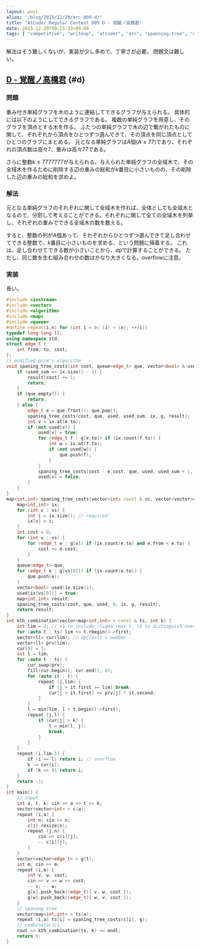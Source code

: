 ```yaml
---
layout: post
alias: "/blog/2015/12/20/arc-009-d/"
title: "AtCoder Regular Contest 009 D - 覚醒ノ高橋君"
date: 2015-12-20T00:15:33+09:00
tags: [ "competitive", "writeup", "atcoder", "arc", "spanning-tree", "dp", "combinatorics", "overflow" ]
---
```


解法はそう難しくないが、実装が少し多めで、丁寧さが必要。
問題文は難しい。

<!-- more -->

## [D - 覚醒ノ高橋君](https://beta.atcoder.jp/contests/arc009/tasks/arc009_4) {#d}

### 問題

重み付き単純グラフを木のように連結してできるグラフが与えられる。
具体的には以下のようにしてできるグラフである。
複数の単純グラフを用意し、そのグラフを頂点とする木を作る。
ふたつの単純グラフで木の辺で繋がれたものに関して、それぞれから頂点をひとつずつ選んできて、その頂点を同じ頂点としてひとつのグラフにまとめる。
元となる単純グラフは$A$個($A \le 77$)であり、それぞれの頂点数は高々$7$、重みは高々$77$である。

さらに整数$k \le 7777777$が与えられる。与えられた単純グラフの全域木で、その全域木を作るために削除する辺の重みの総和が$k$番目に小さいものの、その削除した辺の重みの総和を求めよ。

### 解法

元となる単純グラフのそれぞれに関して全域木を作れば、全体としても全域木となるので、分割して考えることができる。それぞれに関して全ての全域木を列挙し、それぞれの重みでできる全域木の数を数える。

すると、整数の列が$A$個あって、それぞれからひとつずつ選んできて足し合わせてできる整数で、$k$番目に小さいものを求める、という問題に帰着する。
これは、足し合わせてできる数が小さいことから、dpで計算することができる。
ただし、同じ数を生む組み合わせの数はかなり大きくなる。overflowに注意。

### 実装

長い。

``` c++
#include <iostream>
#include <vector>
#include <algorithm>
#include <map>
#include <queue>
#define repeat(i,n) for (int i = 0; (i) < (n); ++(i))
typedef long long ll;
using namespace std;
struct edge_t {
    int from, to, cost;
};
// modified prim's algorithm
void spaning_tree_costs(int cost, queue<edge_t> que, vector<bool> & used, int used_sum, map<int,int> const & ix, vector<vector<edge_t> > const & g, map<int,int> & result) {
    if (used_sum == ix.size() - 1) {
        result[cost] += 1;
        return;
    }
    if (que.empty()) {
        return;
    } else {
        edge_t e = que.front(); que.pop();
        spaning_tree_costs(cost, que, used, used_sum, ix, g, result);
        int v = ix.at(e.to);
        if (not used[v]) {
            used[v] = true;
            for (edge_t f : g[e.to]) if (ix.count(f.to)) {
                int w = ix.at(f.to);
                if (not used[w]) {
                    que.push(f);
                }
            }
            spaning_tree_costs(cost - e.cost, que, used, used_sum + 1, ix, g, result);
            used[v] = false;
        }
    }
}
map<int,int> spaning_tree_costs(vector<int> const & vs, vector<vector<edge_t> > const & g) {
    map<int,int> ix;
    for (int v : vs) {
        int i = ix.size(); // required
        ix[v] = i;
    }
    int cost = 0;
    for (int v : vs) {
        for (edge_t e : g[v]) if (ix.count(e.to) and e.from < e.to) {
            cost += e.cost;
        }
    }
    queue<edge_t> que;
    for (edge_t e : g[vs[0]]) if (ix.count(e.to)) {
        que.push(e);
    }
    vector<bool> used(ix.size());
    used[ix[vs[0]]] = true;
    map<int,int> result;
    spaning_tree_costs(cost, que, used, 0, ix, g, result);
    return result;
}
int kth_combination(vector<map<int,int> > const & ts, int k) {
    int lim = 2; // +1 to include \Sigma \max t, +1 to distinguish overflow or not
    for (auto t : ts) lim += t.rbegin()->first;
    vector<ll> cur(lim); // dp[cost] = number
    vector<ll> prv(lim);
    cur[0] = 1;
    int l = lim;
    for (auto t : ts) {
        cur.swap(prv);
        fill(cur.begin(), cur.end(), 0);
        for (auto it : t) {
            repeat (j,lim) {
                if (j + it.first >= lim) break;
                cur[j + it.first] += prv[j] * it.second;
            }
        }
        l = min(lim, l + t.begin()->first);
        repeat (j,l) {
            if (cur[j] > k) {
                l = min(l, j);
                break;
            }
        }
    }
    repeat (i,lim-1) {
        if (i == l) return i; // overflow
        k -= cur[i];
        if (k <= 0) return i;
    }
    return -1;
}
int main() {
    // input
    int a, t, k; cin >> a >> t >> k;
    vector<vector<int> > c(a);
    repeat (i,a) {
        int n; cin >> n;
        c[i].resize(n);
        repeat (j,n) {
            cin >> c[i][j];
            -- c[i][j];
        }
    }
    vector<vector<edge_t> > g(t);
    int m; cin >> m;
    repeat (i,m) {
        int v, w, cost;
        cin >> v >> w >> cost;
        -- v; -- w;
        g[v].push_back((edge_t){ v, w, cost });
        g[w].push_back((edge_t){ w, v, cost });
    }
    // spaning tree
    vector<map<int,int> > ts(a);
    repeat (i,a) ts[i] = spaning_tree_costs(c[i], g);
    // combinatorics
    cout << kth_combination(ts, k) << endl;
    return 0;
}
```

